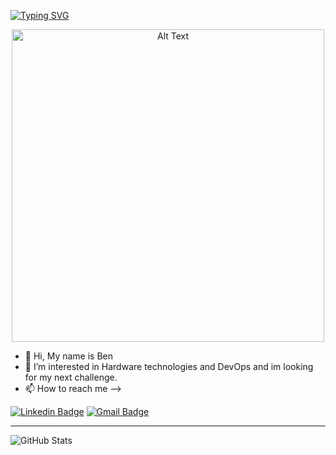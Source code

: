 <p align="center">
  
  [![Typing SVG](https://readme-typing-svg.herokuapp.com?duration=3000&center=true&size=50&width=1000&height=100&lines=Welcome+to+my+Github+Page!;I'm+Ben+Asulin+:D)](https://git.io/typing-svg)
  
</p>

<p align="center">
  <img src="https://quintagroup.com/services/devops/devops.jpg" alt="Alt Text" height="500">
</p>
  

- 👋 Hi, My name is Ben
- 👀 I’m interested in Hardware technologies and DevOps and im looking for my next challenge.
- 📫 How to reach me -->

[![Linkedin Badge](https://img.shields.io/badge/-Ben%20Asulin-blue?style=flat-square&logo=Linkedin&logoColor=white&link&=https://www.linkedin.com/in/ben-asulin-a8a36520b/)](https://www.linkedin.com/in/ben-asulin-a8a36520b/) 
[![Gmail Badge](https://img.shields.io/badge/-benben95939@gmail.com-c14438?style=flat-square&logo=Gmail&logoColor=white&link=mailto:benben95939@gmail.com)](mailto:benben95939@gmail.com)
<hr>


<!-- [![Typing SVG](https://readme-typing-svg.herokuapp.com?duration=3000&center=true&width=450&lines=Welcome+to+my+Github+Page!;I'm+Ben+Asulin+:D)](https://git.io/typing-svg) -->



![GitHub Stats](https://github-readme-stats.vercel.app/api?username=bentest12&theme=radical)
